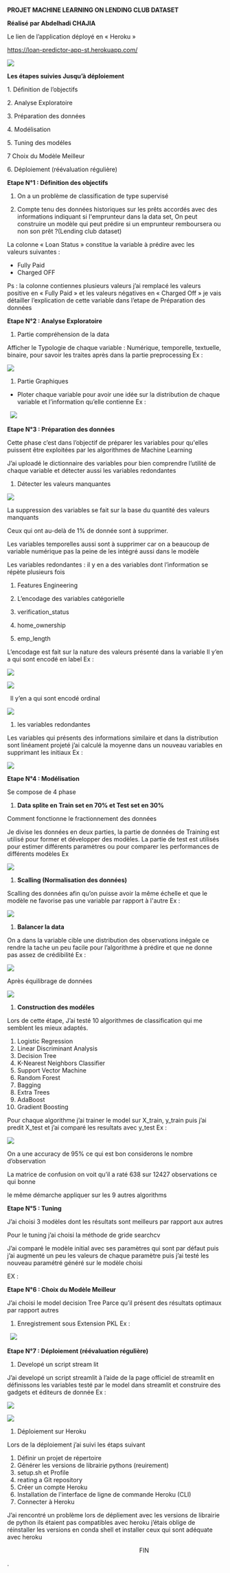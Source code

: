 ﻿
**PROJET MACHINE LEARNING ON LENDING CLUB DATASET**

**Réalisé par Abdelhadi CHAJIA**

Le lien de l’application déployé en « Heroku »

<https://loan-predictor-app-st.herokuapp.com/>

![](Aspose.Words.9fc4aa92-e870-41f3-a17f-d67e26ad5653.001.png)

**Les étapes suivies Jusqu’à déploiement**

1\. Définition de l’objectifs

2\. Analyse Exploratoire

3\. Préparation des données

4\. Modélisation

5\. Tuning des modéles

7 Choix du Modèle Meilleur

6\. Déploiement (réévaluation régulière)


**Etape N°1 : Définition des objectifs**

1. On a un problème de classification de type supervisé

1. Compte tenu des données historiques sur les prêts accordés avec des informations indiquant si l'emprunteur dans la data set, On peut construire un modèle qui peut prédire si un emprunteur remboursera ou non son prêt ?(Lending club dataset)

La colonne « Loan Status » constitue la variable à prédire avec les valeurs suivantes :

- Fully Paid
- Charged OFF

Ps : la colonne contiennes plusieurs valeurs j’ai remplacé les valeurs positive en « Fully Paid » et les valeurs négatives en « Charged Off » je vais détailler l’explication de cette variable dans l’etape de Préparation des données

**Etape N°2 : Analyse Exploratoire**

1. Partie compréhension de la data

Afficher le Typologie de chaque variable : Numérique, temporelle, textuelle, binaire, pour savoir les traites après dans la partie preprocessing  Ex :

![](Aspose.Words.9fc4aa92-e870-41f3-a17f-d67e26ad5653.002.png)

1. Partie Graphiques

- Ploter chaque variable pour avoir une idée sur la distribution de chaque variable et l’information qu’elle contienne Ex :

` `![](Aspose.Words.9fc4aa92-e870-41f3-a17f-d67e26ad5653.003.png)

**Etape N°3 : Préparation des données**

Cette phase c’est dans l’objectif de préparer les variables pour qu'elles puissent être exploitées par les algorithmes de Machine Learning

J’ai uploadé le dictionnaire des variables pour bien comprendre l’utilité de chaque variable et détecter aussi les variables redondantes 

1. Détecter les valeurs manquantes

![](Aspose.Words.9fc4aa92-e870-41f3-a17f-d67e26ad5653.004.png)

La suppression des variables se fait sur la base du quantité des valeurs manquants

Ceux qui ont au-delà de 1% de donnée sont à supprimer.

Les variables temporelles aussi sont à supprimer car on a beaucoup de variable numérique pas la peine de les intégré aussi dans le modèle

Les variables redondantes : il y en a des variables dont l’information se répète plusieurs fois



1. Features Engineering
1. L’encodage des variables catégorielle

1. verification\_status
1. home\_ownership
1. emp\_length

L’encodage est fait sur la nature des valeurs présenté dans la variable Il y’en a qui sont encodé en label Ex :

![](Aspose.Words.9fc4aa92-e870-41f3-a17f-d67e26ad5653.005.png)

![](Aspose.Words.9fc4aa92-e870-41f3-a17f-d67e26ad5653.006.png)

` `Il y’en a qui sont encodé ordinal

![](Aspose.Words.9fc4aa92-e870-41f3-a17f-d67e26ad5653.007.png)

1. les variables redondantes

Les variables qui présents des informations similaire et dans la distribution sont linéament projeté j’ai calculé la moyenne dans un nouveau variables en supprimant les initiaux Ex :

![](Aspose.Words.9fc4aa92-e870-41f3-a17f-d67e26ad5653.008.png)









**Etape N°4 : Modélisation**

Se compose de 4 phase

1. **Data splite en Train set en 70% et Test set en 30%**

Comment fonctionne le fractionnement des données

Je divise les données en deux parties, la partie de données de Training est utilisé pour former et développer des modèles. La partie de test est utilisés pour estimer différents paramètres ou pour comparer les performances de différents modèles Ex

![](Aspose.Words.9fc4aa92-e870-41f3-a17f-d67e26ad5653.009.png)

1. **Scalling (Normalisation des données)**

Scalling des données afin qu’on puisse avoir la même échelle et que le modèle ne favorise pas une variable par rapport à l'autre Ex :

![](Aspose.Words.9fc4aa92-e870-41f3-a17f-d67e26ad5653.010.png)

1. **Balancer la data**

On a dans la variable cible une distribution des observations inégale ce rendre la tache un peu facile pour l’algorithme à prédire et que ne donne pas assez de crédibilité  Ex :

![](Aspose.Words.9fc4aa92-e870-41f3-a17f-d67e26ad5653.011.png)

Après équilibrage de données 

![](Aspose.Words.9fc4aa92-e870-41f3-a17f-d67e26ad5653.012.png)

1. **Construction des modéles**	

Lors de cette étape, J’ai testé 10 algorithmes de classification qui me semblent les mieux adaptés.

1. Logistic Regression
1. Linear Discriminant Analysis
1. Decision Tree
1. K-Nearest Neighbors Classifier
1. Support Vector Machine
1. Random Forest
1. Bagging
1. Extra Trees
1. AdaBoost
1. Gradient Boosting

Pour chaque algorithme j’ai trainer le model sur X\_train, y\_train puis j’ai predit X\_test et j’ai comparé les resultats avec y\_test Ex :

![](Aspose.Words.9fc4aa92-e870-41f3-a17f-d67e26ad5653.013.png)

On a une accuracy de 95% ce qui est bon considerons le nombre d’observation 

La matrice de confusion on voit qu’il a raté 638 sur 12427 observations ce qui bonne 

le même démarche appliquer sur les 9 autres algorithms

**Etape N°5 : Tuning**

J’ai choisi 3 modèles dont les résultats sont meilleurs par rapport aux autres 

Pour le tuning j’ai choisi la méthode de gride searchcv

J’ai comparé le modèle initial avec ses paramètres qui sont par défaut puis j’ai augmenté un peu les valeurs de chaque paramètre puis j’ai testé les nouveau paramétré généré sur le modèle choisi

EX :

**Etape N°6 : Choix du Modèle Meilleur**

J’ai choisi le model decision Tree Parce qu’il présent des résultats optimaux par rapport autres

1. Enregistrement sous Extension PKL Ex :

` `![](Aspose.Words.9fc4aa92-e870-41f3-a17f-d67e26ad5653.014.png)








**Etape N°7 : Déploiement (réévaluation régulière)**

1. Developé un script stream lit

J’ai developé un script  streamlit à l’aide de la page officiel de streamlit en définissons les variables testé par le model dans streamlit et construire des gadgets et éditeurs de donnée Ex :

![](Aspose.Words.9fc4aa92-e870-41f3-a17f-d67e26ad5653.015.png)

![](Aspose.Words.9fc4aa92-e870-41f3-a17f-d67e26ad5653.016.png)

1. Déploiement sur Heroku

Lors de la déploiement j’ai suivi les étaps suivant 

1. Définir un projet de répertoire
1. Générer les versions de librairie pythons (reuirement)
1. setup.sh et Profile
1. reating a Git repository
1. Créer un compte Heroku
1. Installation de l'interface de ligne de commande Heroku (CLI)
1. Connecter  à Heroku

J’ai rencontré un problème lors de dépliement avec les versions de librairie de python ils étaient pas compatibles avec heroku j’étais oblige de réinstaller les versions en conda shell et installer ceux qui sont adéquate avec heroku

`											`FIN


.

